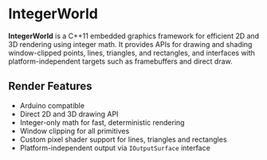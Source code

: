 # IntegerWorld

**IntegerWorld** is a C++11 embedded graphics framework for efficient 2D and 3D rendering using integer math. It provides APIs for drawing and shading window-clipped points, lines, triangles, and rectangles, and interfaces with platform-independent targets such as framebuffers and direct draw.

## Render Features

- Arduino compatible
- Direct 2D and 3D drawing API
- Integer-only math for fast, deterministic rendering
- Window clipping for all primitives
- Custom pixel shader support for lines, triangles and rectangles
- Platform-independent output via `IOutputSurface` interface
